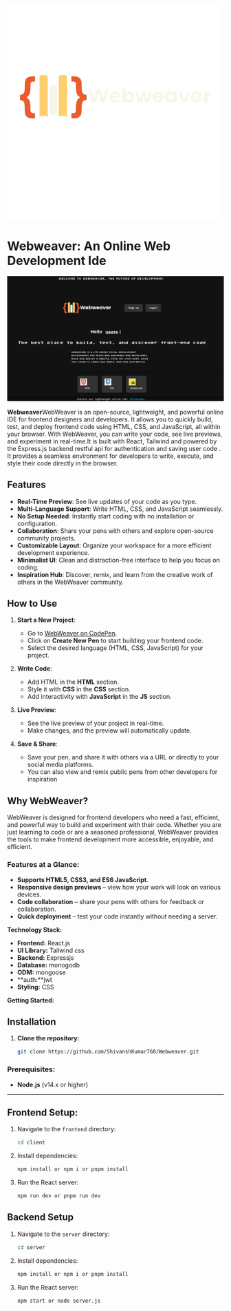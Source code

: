 ![Webweaver Logo](https://github.com/ShivanshKumar760/Webweaver/blob/master/client/src/images/logo.png)
# Webweaver: An Online Web Development Ide 

![output Logo](https://github.com/ShivanshKumar760/Webweaver/blob/master/client/src/images/landingPageSC.png)


**Webweaver**WebWeaver is an open-source, lightweight, and powerful online IDE for frontend designers and developers. It allows you to quickly build, test, and deploy frontend code using HTML, CSS, and JavaScript, all within your browser. With WebWeaver, you can write your code, see live previews, and experiment in real-time.It is built with React, Tailwind and powered by the Express.js backend restful api for authentication and  saving user code . It provides a seamless environment for developers to write, execute, and style their code directly in the browser.

## Features
- **Real-Time Preview**: See live updates of your code as you type.
- **Multi-Language Support**: Write HTML, CSS, and JavaScript seamlessly.
- **No Setup Needed**: Instantly start coding with no installation or configuration.
- **Collaboration**: Share your pens with others and explore open-source community projects.
- **Customizable Layout**: Organize your workspace for a more efficient development experience.
- **Minimalist UI**: Clean and distraction-free interface to help you focus on coding.
- **Inspiration Hub**: Discover, remix, and learn from the creative work of others in the WebWeaver community.

## How to Use

1. **Start a New Project**:
   - Go to [WebWeaver on CodePen]().
   - Click on **Create New Pen** to start building your frontend code.
   - Select the desired language (HTML, CSS, JavaScript) for your project.

2. **Write Code**:
   - Add HTML in the **HTML** section.
   - Style it with **CSS** in the **CSS** section.
   - Add interactivity with **JavaScript** in the **JS** section.

3. **Live Preview**:
   - See the live preview of your project in real-time.
   - Make changes, and the preview will automatically update.

4. **Save & Share**:
   - Save your pen, and share it with others via a URL or directly to your social media platforms.
   - You can also view and remix public pens from other developers for inspiration


## Why WebWeaver?

WebWeaver is designed for frontend developers who need a fast, efficient, and powerful way to build and experiment with their code. Whether you are just learning to code or are a seasoned professional, WebWeaver provides the tools to make frontend development more accessible, enjoyable, and efficient.

### Features at a Glance:
- **Supports HTML5, CSS3, and ES6 JavaScript**.
- **Responsive design previews** – view how your work will look on various devices.
- **Code collaboration** – share your pens with others for feedback or collaboration.
- **Quick deployment** – test your code instantly without needing a server.

**Technology Stack:**

* **Frontend:** React.js
* **UI Library:** Tailwind css
* **Backend:** Expressjs
* **Database:** monogodb
* **ODM:** mongoose
* **auth:**jwt
* **Styling:** CSS


**Getting Started:**

## Installation
1. **Clone the repository:**
   ```bash
   git clone https://github.com/ShivanshKumar760/Webweaver.git

### Prerequisites:

- **Node.js** (v14.x or higher)
---

## Frontend Setup:

1. Navigate to the `frontend` directory:
   ```bash
   cd client
2. Install dependencies:
   ```bash
   npm install or npm i or pnpm install
3. Run the React server:
   ```bash
   npm run dev or pnpm run dev

 ## Backend Setup

1. Navigate to the `server` directory:
   ```bash
   cd server
2. Install dependencies:
   ```bash
   npm install or npm i or pnpm install
3. Run the React server:
   ```bash
   npm start or node server.js



